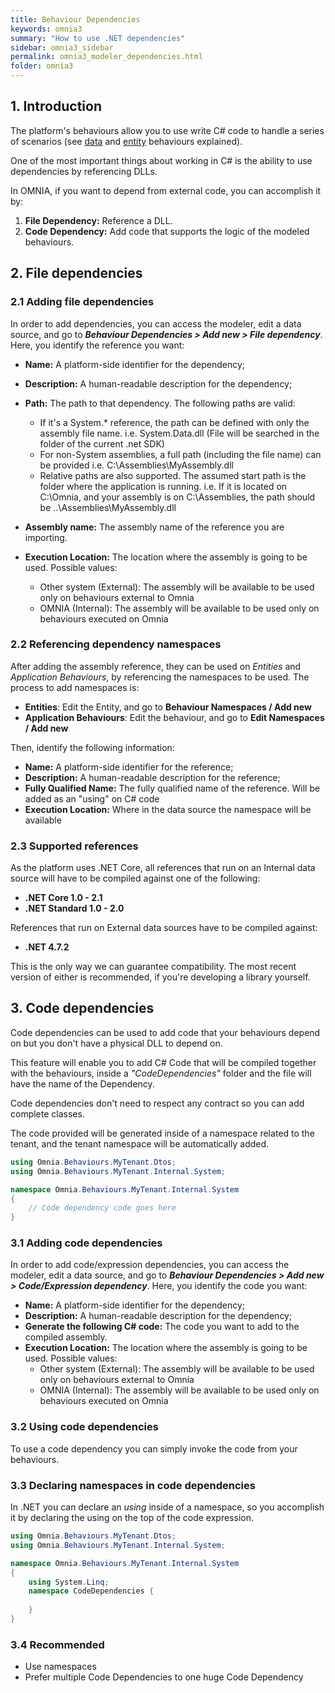 ```yaml
---
title: Behaviour Dependencies
keywords: omnia3
summary: "How to use .NET dependencies"
sidebar: omnia3_sidebar
permalink: omnia3_modeler_dependencies.html
folder: omnia3
---
```



## 1. Introduction

The platform's behaviours allow you to use write C# code to handle a series of scenarios (see [data](omnia3_modeler_datasources.html) and [entity](omnia3_modeler_behaviours.html) behaviours explained).

One of the most important things about working in C# is the ability to use dependencies by referencing DLLs. 

In OMNIA, if you want to depend from external code, you can accomplish it by:

1. **File Dependency:** Reference a DLL.
2. **Code Dependency:** Add code that supports the logic of the modeled behaviours.

##  2. File dependencies

### 2.1 Adding file dependencies

In order to add dependencies, you can access the modeler, edit a data source, and go to ***Behaviour Dependencies > Add new > File dependency***. Here, you identify the reference you want:

- **Name:** A platform-side identifier for the dependency;
- **Description:** A human-readable description for the dependency;
- **Path:** The path to that dependency. The following paths are valid:

    - If it's a System.* reference, the path can be defined with only the assembly file name. i.e. System.Data.dll (File will be searched in the folder of the current .net SDK)
    - For non-System assemblies, a full path (including the file name) can be provided i.e. C:\Assemblies\MyAssembly.dll
    - Relative paths are also supported. The assumed start path is the folder where the application is running. i.e. If it is located on C:\Omnia, and your assembly is on C:\Assemblies, the path should be ..\Assemblies\MyAssembly.dll
- **Assembly name:** The assembly name of the reference you are importing.
- **Execution Location:** The location where the assembly is going to be used. Possible values:

    - Other system (External): The assembly will be available to be used only on behaviours external to Omnia
    - OMNIA (Internal): The assembly will be available to be used only on behaviours executed on Omnia

    

### 2.2 Referencing dependency namespaces

After adding the assembly reference, they can be used on *Entities* and *Application Behaviours*, by referencing the namespaces to be used. The process to add namespaces is:

- **Entities**: Edit the Entity, and go to **Behaviour Namespaces / Add new**
- **Application Behaviours**: Edit the behaviour, and go to **Edit Namespaces / Add new**

Then, identify the following information:
- **Name:** A platform-side identifier for the reference;
- **Description:** A human-readable description for the reference;
- **Fully Qualified Name:** The fully qualified name of the reference. Will be added as an "using" on C# code
- **Execution Location:** Where in the data source the namespace will be available


### 2.3 Supported references

As the platform uses .NET Core, all references that run on an Internal data source will have to be compiled against one of the following:

- **.NET Core 1.0 - 2.1**
- **.NET Standard 1.0 - 2.0**

References that run on External data sources have to be compiled against:

- **.NET 4.7.2**

This is the only way we can guarantee compatibility. The most recent version of either is recommended, if you're developing a library yourself.



## 3. Code dependencies

Code dependencies can be used to add code that your behaviours depend on but you don't have a physical DLL to depend on.

This feature will enable you to add C# Code that will be compiled together with the behaviours, inside a *"CodeDependencies"* folder and the file will have the name of the Dependency.

Code dependencies don't need to respect any contract so you can add complete classes. 

The code provided will be generated inside of a namespace related to the tenant, and the tenant namespace will be automatically added.

```c#
using Omnia.Behaviours.MyTenant.Dtos;
using Omnia.Behaviours.MyTenant.Internal.System;

namespace Omnia.Behaviours.MyTenant.Internal.System
{
	// Code dependency code goes here
}
```



### 3.1 Adding code dependencies

In order to add code/expression dependencies, you can access the modeler, edit a data source, and go to ***Behaviour Dependencies > Add new > Code/Expression dependency***. Here, you identify the code you want:

- **Name:** A platform-side identifier for the dependency;
- **Description:** A human-readable description for the dependency;
- **Generate the following C# code:** The code you want to add to the compiled assembly.
- **Execution Location:** The location where the assembly is going to be used. Possible values:
  - Other system (External): The assembly will be available to be used only on behaviours external to Omnia
  - OMNIA (Internal): The assembly will be available to be used only on behaviours executed on Omnia

### 3.2 Using code dependencies

To use a code dependency you can simply invoke the code from your behaviours.

### 3.3 Declaring namespaces in code dependencies

In .NET you can declare an *using* inside of a namespace, so you accomplish it by declaring the using on the top of the code expression.

```c#
using Omnia.Behaviours.MyTenant.Dtos;
using Omnia.Behaviours.MyTenant.Internal.System;

namespace Omnia.Behaviours.MyTenant.Internal.System
{
    using System.Linq;
	namespace CodeDependencies {
        
    }
}
```



### 3.4  Recommended

- Use namespaces
- Prefer multiple Code Dependencies to one huge Code Dependency

